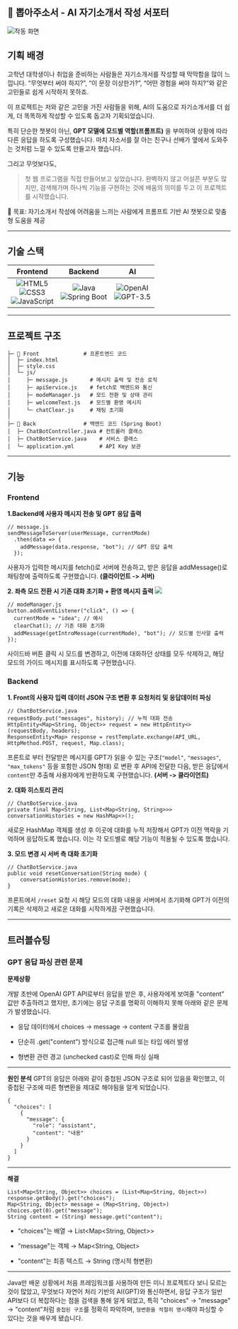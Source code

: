 ## 📝 뽑아주소서 - AI 자기소개서 작성 서포터

![작동 화면](https://github.com/user-attachments/assets/bd7378e7-1055-4aee-996d-4d45b796aaf8)

## 기획 배경

고학년 대학생이나 취업을 준비하는 사람들은 자기소개서를 작성할 때 막막함을 많이 느낍니다.
“무엇부터 써야 하지?”, “이 문장 이상한가?”, “어떤 경험을 써야 하지?”와 같은 고민들로 쉽게 시작하지 못하죠.

이 프로젝트는 저와 같은 고민을 가진 사람들을 위해,
AI의 도움으로 자기소개서를 더 쉽게, 더 똑똑하게 작성할 수 있도록 돕고자 기획되었습니다.

특히 단순한 챗봇이 아닌, **GPT 모델에 모드별 역할(프롬프트)** 을 부여하여 상황에 따라 다른 응답을 하도록 구성했습니다.
마치 자소서를 잘 아는 친구나 선배가 옆에서 도와주는 것처럼 느낄 수 있도록 만들고자 했습니다.

그리고 무엇보다도,

> 첫 웹 프로그램을 직접 만들어보고 싶었습니다. 완벽하지 않고 어설픈 부분도 많지만, 검색해가며 하나씩 기능을 구현하는 것에 배움의 의미를 두고 이 프로젝트를 시작했습니다.


🎯 목표: 자기소개서 작성에 어려움을 느끼는 사람에게 프롬프트 기반 AI 챗봇으로 맞춤형 도움을 제공

---

## 기술 스택
<table>
  <thead>
    <tr>
      <th style="text-align:center;">Frontend</th>
      <th style="text-align:center;">Backend</th>
      <th style="text-align:center;">AI</th>
    </tr>
  </thead>
  <tbody>
    <tr>
      <td align="center">
        <img alt="HTML5" src="https://img.shields.io/badge/HTML5-E34F26.svg?&style=flat&logo=HTML5&logoColor=white"/><br/>
        <img alt="CSS3" src="https://img.shields.io/badge/CSS3-1572B6.svg?&style=flat&logo=CSS3&logoColor=white"/><br/>
        <img alt="JavaScript" src="https://img.shields.io/badge/JavaScript-F7DF1E.svg?&style=flat&logo=JavaScript&logoColor=black"/>
      </td>
      <td align="center">
        <img alt="Java" src="https://img.shields.io/badge/Java-007396.svg?&style=flat&logo=Java&logoColor=white"/><br/>
        <img alt="Spring Boot" src="https://img.shields.io/badge/Spring Boot-6DB33F.svg?&style=flat&logo=Spring Boot&logoColor=white"/>
      </td>
      <td align="center">
        <img alt="OpenAI" src="https://img.shields.io/badge/OpenAI-412991.svg?&style=flat&logo=OpenAI&logoColor=white"/><br/>
        <img alt="GPT-3.5" src="https://img.shields.io/badge/GPT--3.5-10a37f.svg?&style=flat"/>
      </td>
    </tr>
  </tbody>
</table>

---
## 프로젝트 구조

```
├─ 📁 Front              # 프론트엔드 코드
│  ├─ index.html
│  ├─ style.css
│  └─ js/
│     ├─ message.js       # 메시지 출력 및 전송 로직
│     ├─ apiService.js    # fetch로 백엔드와 통신
│     ├─ modeManager.js   # 모드 전환 및 상태 관리
│     ├─ welcomeText.js   # 모드별 환영 메시지
│     └─ chatClear.js     # 채팅 초기화
│
├─ 📁 Back               # 백엔드 코드 (Spring Boot)
│  ├─ ChatBotController.java # 컨트롤러 클래스
│  ├─ ChatBotService.java	 # 서비스 클래스
│  └─ application.yml		 # API Key 보관
```
---

## 기능


### Frontend
**1.Backend에 사용자 메시지 전송 및 GPT 응답 출력**
```
// message.js
sendMessageToServer(userMessage, currentMode)
  .then(data => {
    addMessage(data.response, "bot"); // GPT 응답 출력
  });
```

사용자가 입력한 메시지를 fetch()로 서버에 전송하고, 받은 응답을 addMessage()로 채팅창에 출력하도록 구현했습니다. **(클라이언트 -> 서버)**



**2. 좌측 모드 전환 시 기존 대화 초기화 + 환영 메시지 출력**
![](https://velog.velcdn.com/images/ghkdehs/post/e3372d59-6ff3-4f01-aaf0-48643d0415f4/image.gif)

```
// modeManager.js
button.addEventListener("click", () => {
  currentMode = "idea"; // 예시
  clearChat(); // 기존 대화 초기화
  addMessage(getIntroMessage(currentMode), "bot"); // 모드별 인사말 출력
});
```

사이드바 버튼 클릭 시 모드를 변경하고, 이전에 대화하던 상태를 모두 삭제하고, 해당 모드의 가이드 메시지를 표시하도록 구현했습니다.



### Backend


**1. Front의 사용자 입력 데이터 JSON 구조 변환 후 요청처리 및 응답데이터 파싱**

```
// ChatBotService.java
requestBody.put("messages", history); // 누적 대화 전송
HttpEntity<Map<String, Object>> request = new HttpEntity<>(requestBody, headers);
ResponseEntity<Map> response = restTemplate.exchange(API_URL, HttpMethod.POST, request, Map.class);
```
프론트로 부터 전달받은 메시지를 GPT가 읽을 수 있는 구조(`"model"`, `"messages"`, `"max_tokens"` 등을 포함한 JSON 형태) 로 변환 후 API에 전달한 다음, 받은 응답에서 `content`만 추출해 사용자에게 반환하도록 구현했습니다. **(서버 -> 클라이언트)**

**2. 대화 히스토리 관리**
```
// ChatBotService.java
private final Map<String, List<Map<String, String>>> conversationHistories = new HashMap<>();
```
새로운 HashMap 객체를 생성 후 이곳에 대화를 누적 저장해서 GPT가 이전 맥락을 기억하며 응답하도록 했습니다. 이는 각 모드별로 해당 기능이 적용될 수 있도록 했습니다.


**3. 모드 변경 시 서버 측 대화 초기화**
```
// ChatBotService.java
public void resetConversation(String mode) {
    conversationHistories.remove(mode);
}
```
프론트에서 `/reset` 요청 시 해당 모드의 대화 내용을 서버에서 초기화해 GPT가 이전의 기록은 삭제하고 새로운 대화를 시작하게끔 구현했습니다.

---

## 트러블슈팅
### GPT 응답 파싱 관련 문제
**문제상황**

개발 초반에 OpenAI GPT API로부터 응답을 받은 후, 사용자에게 보여줄 "content" 값만 추출하려고 했지만, 초기에는 응답 구조를 명확히 이해하지 못해 아래와 같은 문제가 발생했습니다.

- 응답 데이터에서 choices → message → content 구조를 몰랐음

- 단순히 .get("content") 방식으로 접근해 null 또는 타입 에러 발생

- 형변환 관련 경고 (unchecked cast)로 인해 파싱 실패

---

**원인 분석**
GPT의 응답은 아래와 같이 중첩된 JSON 구조로 되어 있음을 확인했고, 이 중첩된 구조에 따른 형변환을 제대로 해야됨을 알게 되었습니다.
```
{
  "choices": [
    {
      "message": {
        "role": "assistant",
        "content": "내용"
      }
    }
  ]
}
```

---

**해결**

```
List<Map<String, Object>> choices = (List<Map<String, Object>>) response.getBody().get("choices");
Map<String, Object> message = (Map<String, Object>) choices.get(0).get("message");
String content = (String) message.get("content");
```

- "choices"는 배열 → List<Map<String, Object>>

- "message"는 객체 → Map<String, Object>

- "content"는 최종 텍스트 → String (명시적 형변환)

---

Java만 배운 상황에서 처음 프레임워크를 사용하여 만든 미니 프로젝트다 보니 모르는 것이 많았고, 무엇보다 자연어 처리 기반의 AI(GPT)와 통신하면서, 응답 구조가 일반 API보다 더 복잡하다는 점을 검색을 통해 알게 되었고,
특히 "choices" → "message" → "content"처럼 `중첩된 구조`를 정확히 파악하며, `형변환을 적절히 명시`해야 파싱할 수 있다는 것을 배우게 됐습니다.

